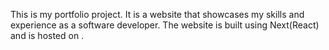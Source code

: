 This is my portfolio project. It is a website that showcases my skills and experience as a software developer. The website is built using Next(React) and is hosted on .